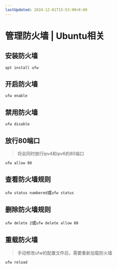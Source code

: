 ```yaml
---
lastUpdated: 2024-12-01T15:53:00+8:00
---
```


# 管理防火墙 | Ubuntu相关

## 安装防火墙

```apt install ufw```

## 开启防火墙

```ufw enable```

## 禁用防火墙

```ufw disable```

## 放行80端口

> 将会同时放行ipv4和ipv6的80端口

```ufw allow 80```

## 查看防火墙规则

```ufw status numbered```或```ufw status```

## 删除防火墙规则

```ufw delete 2```或```ufw delete allow 80```

## 重载防火墙

> 手动修改ufw的配置文件后，需要重新加载防火墙

```ufw reload```